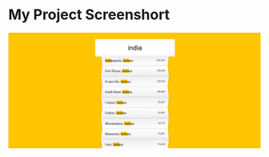 
# My Project Screenshort 

![image](/Project%205%20(Type%20Ahead)/project-screenshorts/image.png) 
